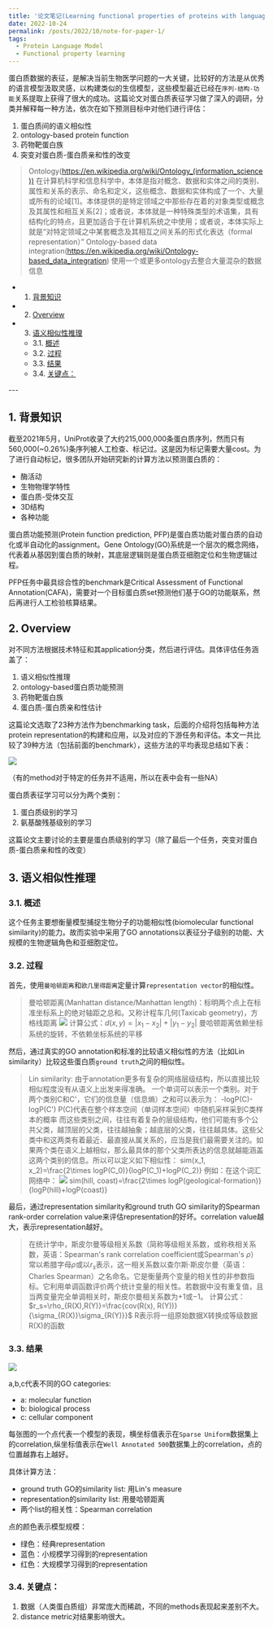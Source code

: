 ```yaml
---
title: '论文笔记(Learning functional properties of proteins with language models)'
date: 2022-10-24
permalink: /posts/2022/10/note-for-paper-1/
tags:
  - Protein Language Model
  - Functional property learning
---
```


蛋白质数据的表征，是解决当前生物医学问题的一大关键，比较好的方法是从优秀的语言模型汲取灵感，以构建类似的生信模型，这些模型最近已经在`序列-结构-功能`关系提取上获得了很大的成功。这篇论文对蛋白质表征学习做了深入的调研，分类并解释每一种方法，依次在如下预测目标中对他们进行评估：

1. 蛋白质间的语义相似性
1. ontology-based protein function
1. 药物靶蛋白族
1. 突变对蛋白质-蛋白质亲和性的改变

> Ontology(https://en.wikipedia.org/wiki/Ontology_(information_science))
> 在计算机科学和信息科学中，本体是指对概念、数据和实体之间的类别、属性和关系的表示、命名和定义，这些概念、数据和实体构成了一个、大量或所有的论域[1]。本体提供的是特定领域之中那些存在着的对象类型或概念及其属性和相互关系[2]；或者说，本体就是一种特殊类型的术语集，具有结构化的特点，且更加适合于在计算机系统之中使用；或者说，本体实际上就是“对特定领域之中某套概念及其相互之间关系的形式化表达（formal representation）”
> Ontology-based data integration(https://en.wikipedia.org/wiki/Ontology-based_data_integration)
> 使用一个或更多ontology去整合大量混杂的数据信息

<!-- vscode-markdown-toc -->
* 1. [背景知识](#)
* 2. [Overview](#Overview)
* 3. [语义相似性推理](#-1)
	* 3.1. [概述](#-1)
	* 3.2. [过程](#-1)
	* 3.3. [结果](#-1)
	* 3.4. [关键点：](#-1)

<!-- vscode-markdown-toc-config
	numbering=true
	autoSave=true
	/vscode-markdown-toc-config -->
<!-- /vscode-markdown-toc -->---

##  1. <a name=''></a>背景知识

截至2021年5月，UniProt收录了大约215,000,000条蛋白质序列，然而只有560,000(~0.26%)条序列被人工检查、标记过。这是因为标记需要大量cost。为了进行自动标记，很多团队开始研究新的计算方法以预测蛋白质的：

+ 酶活动
+ 生物物理学特性
+ 蛋白质-受体交互
+ 3D结构
+ 各种功能

蛋白质功能预测(Protein function prediction, PFP)是蛋白质功能对蛋白质的自动化或半自动化的assignment。Gene Ontology(GO)系统是一个层次的概念网络，代表着从基因到蛋白质的映射，其底层逻辑则是蛋白质亚细胞定位和生物逻辑过程。

PFP任务中最具综合性的benchmark是Critical Assessment of Functional Annotation(CAFA)，需要对一个目标蛋白质set预测他们基于GO的功能联系，然后再进行人工检验核算结果。

##  2. <a name='Overview'></a>Overview

对不同方法根据技术特征和其application分类，然后进行评估。具体评估任务涵盖了：

1. 语义相似性推理
2. ontology-based蛋白质功能预测
3. 药物靶蛋白族
4. 蛋白质-蛋白质亲和性估计

这篇论文选取了23种方法作为benchmarking task，后面的介绍将包括每种方法protein representation的构建和应用，以及对应的下游任务和评估。本文一共比较了39种方法（包括前面的benchmark），这些方法的平均表现总结如下表：

![](https://bnswt.github.io/files/2022-10-27-09-22-49.png)

（有的method对于特定的任务并不适用，所以在表中会有一些NA）

蛋白质表征学习可以分为两个类别：

1. 蛋白质级别的学习
2. 氨基酸残基级别的学习

这篇论文主要讨论的主要是蛋白质级别的学习（除了最后一个任务，突变对蛋白质-蛋白质亲和性的改变）

##  3. <a name='-1'></a>语义相似性推理

###  3.1. <a name='-1'></a>概述

这个任务主要想衡量模型捕捉生物分子的功能相似性(biomolecular functional similarity)的能力。故而实验中采用了GO annotations以表征分子级别的功能、大规模的生物逻辑角色和亚细胞定位。

###  3.2. <a name='-1'></a>过程

首先，使用`曼哈顿距离`和`欧几里得距离`定量计算`representation vector`的相似性。

> 曼哈顿距离(Manhattan distance/Manhattan length)：标明两个点上在标准坐标系上的绝对轴距之总和。又称计程车几何(Taxicab geometry)，方格线距离
> ![](https://bnswt.github.io/files/2022-10-29-15-54-34.png)
> 计算公式：$d(x, y)=|x_1-x_2|+|y_1-y_2|$
> 曼哈顿距离依赖坐标系统的旋转，不依赖坐标系统的平移

然后，通过真实的GO annotation和标准的比较语义相似性的方法（比如Lin similarity）比较这些蛋白质`ground truth`之间的相似性。

> Lin similarity:
> 由于annotation更多有复杂的网络层级结构，所以直接比较相似程度没有从语义上出发来得准确。
> 一个单词可以表示一个类别。对于两个类别C和C'，它们的信息量（信息熵）之和可以表示为：
> -logP(C)-logP(C')
> P(C)代表在整个样本空间（单词样本空间）中随机采样采到C类样本的概率
> 而这些类别之间，往往有着复杂的层级结构，他们可能有多个公共父类，越顶层的父类，往往越抽象；越底层的父类，往往越具体。这些父类中和这两类有着最近、最直接从属关系的，应当是我们最需要关注的。如果两个类在语义上越相似，那么最具体的那个父类所表达的信息就越能涵盖这两个类别的信息。所以可以定义如下相似性：
> sim(x_1, x_2)=\frac{2\times logP(C_0)}{logP(C_1)+logP(C_2)}
> 例如：在这个词汇网络中：
> ![](https://bnswt.github.io/files/2022-10-29-21-42-57.png)
> sim(hill, coast)=\frac{2\times logP(geological-formation)}{logP(hill)+logP(coast)}

最后，通过representation similarity和ground truth GO similarity的Spearman rank-order correlation value来评估representation的好坏。correlation value越大，表示representation越好。

<!-- TODO: Pearson product-moment correlation coefficient-->
> 在统计学中，斯皮尔曼等级相关系数（简称等级相关系数，或称秩相关系数，英语：Spearman's rank correlation coefficient或Spearman's $\rho$）常以希腊字母$\rho$或以$r_{s}$表示，这一相关系数以查尔斯·斯皮尔曼（英语：Charles Spearman）之名命名。它是衡量两个变量的相关性的非参数指标。它利用单调函数评价两个统计变量的相关性。若数据中没有重复值，且当两变量完全单调相关时，斯皮尔曼相关系数为+1或−1。
> 计算公式：$r_s=\rho_{R(X),R(Y)}=\frac{cov(R(x), R(Y))}{\sigma_{R(X)}\sigma_{R(Y)}}$
> R表示将一组原始数据X转换成等级数据R(X)的函数

###  3.3. <a name='-1'></a>结果

![](https://bnswt.github.io/files/2022-10-29-16-52-54.png)

a,b,c代表不同的GO categories:

+ a: molecular function
+ b: biological process
+ c: cellular component

每张图的一个点代表一个模型的表现，横坐标值表示在`Sparse Uniform`数据集上的correlation,纵坐标值表示在`Well Annotated 500`数据集上的correlation，点的位置越靠右上越好。

具体计算方法：

+ ground truth GO的similarity list: 用Lin's measure
+ representation的similarity list: 用曼哈顿距离
+ 两个list的相关性：Spearman correlation

点的颜色表示模型规模：

+ 绿色：经典representation
+ 蓝色：小规模学习得到的representation
+ 红色：大规模学习得到的representation

###  3.4. <a name='-1'></a>关键点：

1. 数据（人类蛋白质组）非常庞大而稀疏，不同的methods表现起来差别不大。
2. distance metric对结果影响很大。
